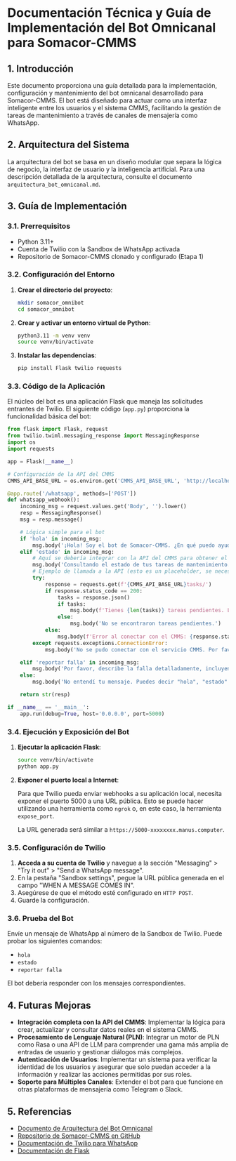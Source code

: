 # Documentación Técnica y Guía de Implementación del Bot Omnicanal para Somacor-CMMS

## 1. Introducción

Este documento proporciona una guía detallada para la implementación, configuración y mantenimiento del bot omnicanal desarrollado para Somacor-CMMS. El bot está diseñado para actuar como una interfaz inteligente entre los usuarios y el sistema CMMS, facilitando la gestión de tareas de mantenimiento a través de canales de mensajería como WhatsApp.

## 2. Arquitectura del Sistema

La arquitectura del bot se basa en un diseño modular que separa la lógica de negocio, la interfaz de usuario y la inteligencia artificial. Para una descripción detallada de la arquitectura, consulte el documento `arquitectura_bot_omnicanal.md`.

## 3. Guía de Implementación

### 3.1. Prerrequisitos

- Python 3.11+
- Cuenta de Twilio con la Sandbox de WhatsApp activada
- Repositorio de Somacor-CMMS clonado y configurado (Etapa 1)

### 3.2. Configuración del Entorno

1.  **Crear el directorio del proyecto**:

    ```bash
    mkdir somacor_omnibot
    cd somacor_omnibot
    ```

2.  **Crear y activar un entorno virtual de Python**:

    ```bash
    python3.11 -m venv venv
    source venv/bin/activate
    ```

3.  **Instalar las dependencias**:

    ```bash
    pip install Flask twilio requests
    ```

### 3.3. Código de la Aplicación

El núcleo del bot es una aplicación Flask que maneja las solicitudes entrantes de Twilio. El siguiente código (`app.py`) proporciona la funcionalidad básica del bot:

```python
from flask import Flask, request
from twilio.twiml.messaging_response import MessagingResponse
import os
import requests

app = Flask(__name__)

# Configuración de la API del CMMS
CMMS_API_BASE_URL = os.environ.get('CMMS_API_BASE_URL', 'http://localhost:8000/api/')

@app.route('/whatsapp', methods=['POST'])
def whatsapp_webhook():
    incoming_msg = request.values.get('Body', '').lower()
    resp = MessagingResponse()
    msg = resp.message()

    # Lógica simple para el bot
    if 'hola' in incoming_msg:
        msg.body('¡Hola! Soy el bot de Somacor-CMMS. ¿En qué puedo ayudarte hoy?')
    elif 'estado' in incoming_msg:
        # Aquí se debería integrar con la API del CMMS para obtener el estado
        msg.body('Consultando el estado de tus tareas de mantenimiento...')
        # Ejemplo de llamada a la API (esto es un placeholder, se necesita implementar la lógica real)
        try:
            response = requests.get(f'{CMMS_API_BASE_URL}tasks/')
            if response.status_code == 200:
                tasks = response.json()
                if tasks:
                    msg.body(f'Tienes {len(tasks)} tareas pendientes. La primera es: {tasks[0].get("description")}')
                else:
                    msg.body('No se encontraron tareas pendientes.')
            else:
                msg.body(f'Error al conectar con el CMMS: {response.status_code}')
        except requests.exceptions.ConnectionError:
            msg.body('No se pudo conectar con el servicio CMMS. Por favor, inténtalo más tarde.')

    elif 'reportar falla' in incoming_msg:
        msg.body('Por favor, describe la falla detalladamente, incluyendo el equipo y la naturaleza del problema.')
    else:
        msg.body('No entendí tu mensaje. Puedes decir "hola", "estado" o "reportar falla".')

    return str(resp)

if __name__ == '__main__':
    app.run(debug=True, host='0.0.0.0', port=5000)

```

### 3.4. Ejecución y Exposición del Bot

1.  **Ejecutar la aplicación Flask**:

    ```bash
    source venv/bin/activate
    python app.py
    ```

2.  **Exponer el puerto local a Internet**:

    Para que Twilio pueda enviar webhooks a su aplicación local, necesita exponer el puerto 5000 a una URL pública. Esto se puede hacer utilizando una herramienta como `ngrok` o, en este caso, la herramienta `expose_port`.

    La URL generada será similar a `https://5000-xxxxxxxx.manus.computer`.

### 3.5. Configuración de Twilio

1.  **Acceda a su cuenta de Twilio** y navegue a la sección "Messaging" > "Try it out" > "Send a WhatsApp message".
2.  En la pestaña "Sandbox settings", pegue la URL pública generada en el campo "WHEN A MESSAGE COMES IN".
3.  Asegúrese de que el método esté configurado en `HTTP POST`.
4.  Guarde la configuración.

### 3.6. Prueba del Bot

Envíe un mensaje de WhatsApp al número de la Sandbox de Twilio. Puede probar los siguientes comandos:

-   `hola`
-   `estado`
-   `reportar falla`

El bot debería responder con los mensajes correspondientes.

## 4. Futuras Mejoras

-   **Integración completa con la API del CMMS**: Implementar la lógica para crear, actualizar y consultar datos reales en el sistema CMMS.
-   **Procesamiento de Lenguaje Natural (PLN)**: Integrar un motor de PLN como Rasa o una API de LLM para comprender una gama más amplia de entradas de usuario y gestionar diálogos más complejos.
-   **Autenticación de Usuarios**: Implementar un sistema para verificar la identidad de los usuarios y asegurar que solo puedan acceder a la información y realizar las acciones permitidas por sus roles.
-   **Soporte para Múltiples Canales**: Extender el bot para que funcione en otras plataformas de mensajería como Telegram o Slack.

## 5. Referencias

-   [Documento de Arquitectura del Bot Omnicanal](arquitectura_bot_omnicanal.md)
-   [Repositorio de Somacor-CMMS en GitHub](https://github.com/fjparrah/Somacor-CMMS)
-   [Documentación de Twilio para WhatsApp](https://www.twilio.com/docs/whatsapp)
-   [Documentación de Flask](https://flask.palletsprojects.com/)

